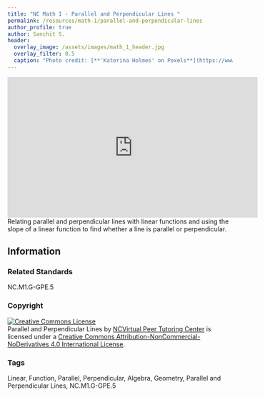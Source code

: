 ```yaml
---
title: "NC Math I - Parallel and Perpendicular Lines "
permalink: /resources/math-1/parallel-and-perpendicular-lines
author_profile: true
author: Sanchit S.
header:
  overlay_image: /assets/images/math_1_header.jpg 
  overlay_filter: 0.5
  caption: "Photo credit: [**'Katerina Holmes' on Pexels**](https://www.pexels.com/photo/black-schoolboy-solving-math-examples-on-whiteboard-in-classroom-5905965/)"
---
```

<a href="/resources/math-1">
  <span style="font-size: 48px; color: #00000;">
    <i class="fas fa-arrow-circle-left"> </i>
  </span>
</a> 

<iframe width="560" height="315" src="https://ncvps.yuja.com/V/Video?v=2457380&node=8954128&a=55261609&preload=false" frameborder="0" webkitallowfullscreen mozallowfullscreen allowfullscreen></iframe>
Relating parallel and perpendicular lines with linear functions and using the slope of a linear function to find whether a line is parallel or perpendicular.

## Information

### Related Standards
NC.M1.G-GPE.5

### Copyright
<a rel="license" href="http://creativecommons.org/licenses/by-nc-nd/4.0/"><img alt="Creative Commons License" style="border-width:0" src="https://i.creativecommons.org/l/by-nc-nd/4.0/88x31.png" /></a><br /><span xmlns:dct="http://purl.org/dc/terms/" href="http://purl.org/dc/dcmitype/MovingImage" property="dct:title" rel="dct:type">Parallel and Perpendicular Lines</span> by <a xmlns:cc="http://creativecommons.org/ns#" href="/resources/math-1/parallel-and-perpendicular-lines" property="cc:attributionName" rel="cc:attributionURL">NCVirtual Peer Tutoring Center</a> is licensed under a <a rel="license" href="http://creativecommons.org/licenses/by-nc-nd/4.0/">Creative Commons Attribution-NonCommercial-NoDerivatives 4.0 International License</a>.

### Tags
Linear, Function, Parallel, Perpendicular, Algebra, Geometry, Parallel and Perpendicular Lines, NC.M1.G-GPE.5

